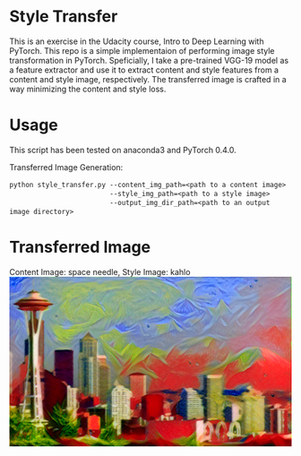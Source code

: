 # Style Transfer

This is an exercise in the Udacity course, Intro to Deep Learning with PyTorch. This repo is a simple implementaion of performing image style transformation in PyTorch. Speficially, I take a pre-trained VGG-19 model as a feature extractor and use it to extract content and style features from a content and style image, respectively. The transferred image is crafted in a way minimizing the content and style loss.

# Usage
This script has been tested on anaconda3 and PyTorch 0.4.0.

Transferred Image Generation:
```
python style_transfer.py --content_img_path=<path to a content image> 
                         --style_img_path=<path to a style image> 
                         --output_img_dir_path=<path to an output image directory>
```

# Transferred Image
Content Image: space needle, Style Image: kahlo <br/>
![Image description](/transferred_image/space_needle_and_kahlo.png)
